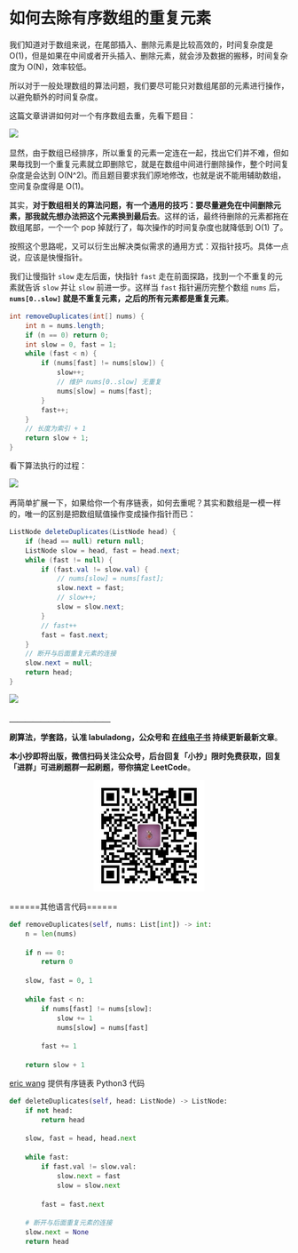 # 如何去除有序数组的重复元素

我们知道对于数组来说，在尾部插入、删除元素是比较高效的，时间复杂度是 O(1)，但是如果在中间或者开头插入、删除元素，就会涉及数据的搬移，时间复杂度为 O(N)，效率较低。

所以对于一般处理数组的算法问题，我们要尽可能只对数组尾部的元素进行操作，以避免额外的时间复杂度。

这篇文章讲讲如何对一个有序数组去重，先看下题目：

![](../pictures/%E6%9C%89%E5%BA%8F%E6%95%B0%E7%BB%84%E5%8E%BB%E9%87%8D/title.png)

显然，由于数组已经排序，所以重复的元素一定连在一起，找出它们并不难，但如果毎找到一个重复元素就立即删除它，就是在数组中间进行删除操作，整个时间复杂度是会达到 O(N^2)。而且题目要求我们原地修改，也就是说不能用辅助数组，空间复杂度得是 O(1)。

其实，**对于数组相关的算法问题，有一个通用的技巧：要尽量避免在中间删除元素，那我就先想办法把这个元素换到最后去**。这样的话，最终待删除的元素都拖在数组尾部，一个一个 pop 掉就行了，每次操作的时间复杂度也就降低到 O(1) 了。

按照这个思路呢，又可以衍生出解决类似需求的通用方式：双指针技巧。具体一点说，应该是快慢指针。

我们让慢指针 `slow` 走左后面，快指针 `fast` 走在前面探路，找到一个不重复的元素就告诉 `slow` 并让 `slow` 前进一步。这样当 `fast` 指针遍历完整个数组 `nums` 后，**`nums[0..slow]` 就是不重复元素，之后的所有元素都是重复元素**。

```java
int removeDuplicates(int[] nums) {
    int n = nums.length;
    if (n == 0) return 0;
    int slow = 0, fast = 1;
    while (fast < n) {
        if (nums[fast] != nums[slow]) {
            slow++;
            // 维护 nums[0..slow] 无重复
            nums[slow] = nums[fast];
        }
        fast++;
    }
    // 长度为索引 + 1
    return slow + 1;
}
```

看下算法执行的过程：

![](../pictures/%E6%9C%89%E5%BA%8F%E6%95%B0%E7%BB%84%E5%8E%BB%E9%87%8D/1.gif)

再简单扩展一下，如果给你一个有序链表，如何去重呢？其实和数组是一模一样的，唯一的区别是把数组赋值操作变成操作指针而已：

```java
ListNode deleteDuplicates(ListNode head) {
    if (head == null) return null;
    ListNode slow = head, fast = head.next;
    while (fast != null) {
        if (fast.val != slow.val) {
            // nums[slow] = nums[fast];
            slow.next = fast;
            // slow++;
            slow = slow.next;
        }
        // fast++
        fast = fast.next;
    }
    // 断开与后面重复元素的连接
    slow.next = null;
    return head;
}
```

![](../pictures/%E6%9C%89%E5%BA%8F%E6%95%B0%E7%BB%84%E5%8E%BB%E9%87%8D/2.gif)


**＿＿＿＿＿＿＿＿＿＿＿＿＿**

**刷算法，学套路，认准 labuladong，公众号和 [在线电子书](https://labuladong.gitbook.io/algo/) 持续更新最新文章**。

**本小抄即将出版，微信扫码关注公众号，后台回复「小抄」限时免费获取，回复「进群」可进刷题群一起刷题，带你搞定 LeetCode**。

<p align='center'>
<img src="../pictures/qrcode.jpg" width=200 >
</p>

======其他语言代码======

```python
def removeDuplicates(self, nums: List[int]) -> int:
    n = len(nums)
    
    if n == 0:
        return 0
    
    slow, fast = 0, 1
    
    while fast < n:
        if nums[fast] != nums[slow]:
            slow += 1
            nums[slow] = nums[fast]
            
        fast += 1
        
    return slow + 1
```

[eric wang](https://www.github.com/eric496) 提供有序链表 Python3 代码 

```python
def deleteDuplicates(self, head: ListNode) -> ListNode:
    if not head:
        return head
    
    slow, fast = head, head.next
    
    while fast:
        if fast.val != slow.val:
            slow.next = fast
            slow = slow.next
            
        fast = fast.next

    # 断开与后面重复元素的连接   
    slow.next = None
    return head
```